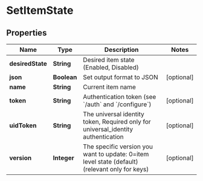 

# SetItemState


## Properties

| Name | Type | Description | Notes |
|------------ | ------------- | ------------- | -------------|
|**desiredState** | **String** | Desired item state (Enabled, Disabled) |  |
|**json** | **Boolean** | Set output format to JSON |  [optional] |
|**name** | **String** | Current item name |  |
|**token** | **String** | Authentication token (see &#x60;/auth&#x60; and &#x60;/configure&#x60;) |  [optional] |
|**uidToken** | **String** | The universal identity token, Required only for universal_identity authentication |  [optional] |
|**version** | **Integer** | The specific version you want to update: 0&#x3D;item level state (default) (relevant only for keys) |  [optional] |



